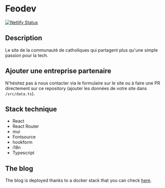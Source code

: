 # Feodev

[![Netlify Status](https://api.netlify.com/api/v1/badges/a03f75b6-abe7-4794-a599-c27f3c730f5e/deploy-status)](https://app.netlify.com/sites/optimistic-carson-fe6318/deploys)

## Description

Le site de la communauté de catholiques qui partagent plus qu'une simple passion pour la tech.

## Ajouter une entreprise partenaire

N'hésitez pas à nous contacter via le formulaire sur le site ou à faire une PR directement sur ce repository
(ajouter les données de votre site dans `/src/data.ts`).

## Stack technique

- React
- React Router
- mui
- Fontsource
- hookform
- i18n
- Typescript

## The blog

The blog is deployed thanks to a docker stack that you can check [here](/blog/README.md).
